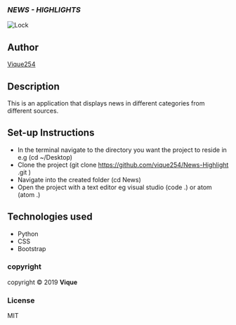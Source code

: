 ### ***NEWS - HIGHLIGHTS***
![Lock](https://africarm.org/site/wp-content/uploads/2014/08/Breaking_News11.jpg)
## Author
[Vique254](https://github.com/vique254)
## Description
This is an application that displays news in different categories from different sources.
## Set-up Instructions
* In the terminal navigate to the directory you want the project to reside in e.g (cd ~/Desktop)
* Clone the project (git clone https://github.com/vique254/News-Highlight .git )
* Navigate into the created folder (cd News)
* Open the project with a text editor eg visual studio (code .) or atom (atom .)

## Technologies used
* Python
* CSS
* Bootstrap
###  copyright
copyright &copy; 2019  **Vique**
### License
MIT